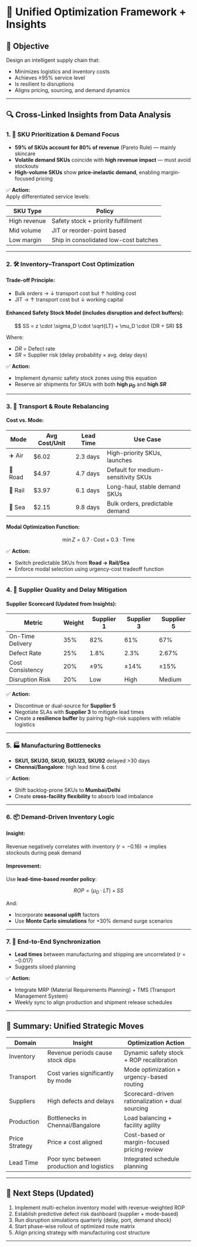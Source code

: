 # 🧠 Unified Optimization Framework + Insights

## 🎯 Objective

Design an intelligent supply chain that:
- Minimizes logistics and inventory costs
- Achieves ≥95% service level
- Is resilient to disruptions
- Aligns pricing, sourcing, and demand dynamics

---

## 🔍 Cross-Linked Insights from Data Analysis

### 1. 🎯 SKU Prioritization & Demand Focus

- **59% of SKUs account for 80% of revenue** (Pareto Rule) — mainly skincare
- **Volatile demand SKUs** coincide with **high revenue impact** — must avoid stockouts
- **High-volume SKUs** show **price-inelastic demand**, enabling margin-focused pricing

✅ **Action:**  
Apply differentiated service levels:

| SKU Type        | Policy                     |
|-----------------|----------------------------|
| High revenue    | Safety stock + priority fulfillment |
| Mid volume      | JIT or reorder-point based |
| Low margin      | Ship in consolidated low-cost batches |

---

### 2. 🛠️ Inventory–Transport Cost Optimization

#### Trade-off Principle:

- Bulk orders → ↓ transport cost but ↑ holding cost
- JIT → ↑ transport cost but ↓ working capital

#### Enhanced Safety Stock Model (includes disruption and defect buffers):

$$
SS = z \cdot \sigma_D \cdot \sqrt{LT} + \mu_D \cdot (DR + SR)
$$

Where:
- $DR$ = Defect rate  
- $SR$ = Supplier risk (delay probability × avg. delay days)

✅ **Action:**  
- Implement dynamic safety stock zones using this equation
- Reserve air shipments for SKUs with both **high $\mu_D$** and **high $SR$**

---

### 3. 🚚 Transport & Route Rebalancing

#### Cost vs. Mode:

| Mode | Avg Cost/Unit | Lead Time | Use Case                            |
|------|---------------|-----------|-------------------------------------|
| ✈️ Air | \$6.02         | 2.3 days  | High-priority SKUs, launches        |
| 🚛 Road | \$4.97         | 4.7 days  | Default for medium-sensitivity SKUs |
| 🚆 Rail | \$3.97         | 6.1 days  | Long-haul, stable demand SKUs       |
| 🚢 Sea  | \$2.15         | 9.8 days  | Bulk orders, predictable demand     |

#### Modal Optimization Function:

$$
\min Z = 0.7 \cdot \text{Cost} + 0.3 \cdot \text{Time}
$$

✅ **Action:**  
- Switch predictable SKUs from **Road → Rail/Sea**
- Enforce modal selection using urgency-cost tradeoff function

---

### 4. 🧪 Supplier Quality and Delay Mitigation

#### Supplier Scorecard (Updated from Insights):

| Metric              | Weight | Supplier 1 | Supplier 3 | Supplier 5 |
|---------------------|--------|------------|------------|------------|
| On-Time Delivery    | 35%    | 82%        | 61%        | 67%        |
| Defect Rate         | 25%    | 1.8%       | 2.3%       | 2.67%      |
| Cost Consistency    | 20%    | ±9%        | ±14%       | ±15%       |
| Disruption Risk     | 20%    | Low        | High       | Medium     |

✅ **Action:**
- Discontinue or dual-source for **Supplier 5**
- Negotiate SLAs with **Supplier 3** to mitigate lead times
- Create a **resilience buffer** by pairing high-risk suppliers with reliable logistics

---

### 5. 🏭 Manufacturing Bottlenecks

- **SKU1, SKU30, SKU0, SKU23, SKU92** delayed >30 days
- **Chennai/Bangalore**: high lead time & cost

✅ **Action:**
- Shift backlog-prone SKUs to **Mumbai/Delhi**
- Create **cross-facility flexibility** to absorb load imbalance

---

### 6. 📦 Demand-Driven Inventory Logic

#### Insight:  
Revenue negatively correlates with inventory ($r = -0.16$) → implies stockouts during peak demand

#### Improvement:

Use **lead-time-based reorder policy**:

$$
ROP = (\mu_D \cdot LT) + SS
$$

And:

- Incorporate **seasonal uplift** factors
- Use **Monte Carlo simulations** for +30% demand surge scenarios

---

### 7. 🔄 End-to-End Synchronization

- **Lead times** between manufacturing and shipping are uncorrelated ($r = -0.017$)
- Suggests siloed planning

✅ **Action:**  
- Integrate MRP (Material Requirements Planning) + TMS (Transport Management System)
- Weekly sync to align production and shipment release schedules

---

## 🧾 Summary: Unified Strategic Moves

| Domain                  | Insight                                         | Optimization Action                                      |
|------------------------|--------------------------------------------------|-----------------------------------------------------------|
| Inventory              | Revenue periods cause stock dips                | Dynamic safety stock + ROP recalibration                 |
| Transport              | Cost varies significantly by mode               | Mode optimization + urgency-based routing               |
| Suppliers              | High defects and delays                         | Scorecard-driven rationalization + dual sourcing         |
| Production             | Bottlenecks in Chennai/Bangalore                | Load balancing + facility agility                        |
| Price Strategy         | Price ≠ cost aligned                            | Cost-based or margin-focused pricing review              |
| Lead Time              | Poor sync between production and logistics      | Integrated schedule planning                             |

---

## 🧭 Next Steps (Updated)

1. Implement multi-echelon inventory model with revenue-weighted ROP
2. Establish predictive defect risk dashboard (supplier + mode-based)
3. Run disruption simulations quarterly (delay, port, demand shock)
4. Start phase-wise rollout of optimized route matrix
5. Align pricing strategy with manufacturing cost structure

---

